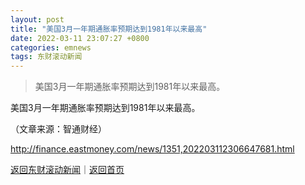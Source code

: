 ```yaml
---
layout: post
title: "美国3月一年期通胀率预期达到1981年以来最高"
date: 2022-03-11 23:07:27 +0800
categories: emnews
tags: 东财滚动新闻
---
```

> 美国3月一年期通胀率预期达到1981年以来最高。

<p>美国3月一年期通胀率预期达到1981年以来最高。</p><p class="em_media">（文章来源：智通财经）</p>

<http://finance.eastmoney.com/news/1351,202203112306647681.html>

[返回东财滚动新闻](//finews.withounder.com/emnews/)｜[返回首页](//finews.withounder.com/)